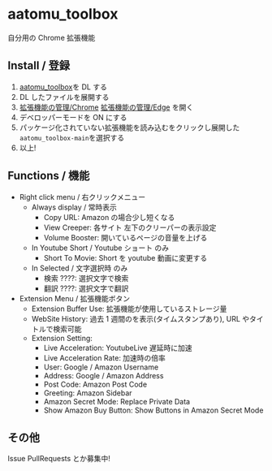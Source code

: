 # aatomu_toolbox

自分用の Chrome 拡張機能

## Install / 登録

1. [aatomu_toolbox](https://github.com/aatomu/aatomu_toolbox/archive/refs/heads/main.zip)を DL する
2. DL したファイルを展開する
3. [拡張機能の管理/Chrome](chrome://extensions/) [拡張機能の管理/Edge](edge://extensions/) を開く
4. デベロッパーモードを ON にする
5. パッケージ化されていない拡張機能を読み込むをクリックし展開した`aatomu_toolbox-main`を選択する
6. 以上!

## Functions / 機能

- Right click menu / 右クリックメニュー
  - Always display / 常時表示
    - Copy URL: Amazon の場合少し短くなる
    - View Creeper: 各サイト 左下のクリーパーの表示設定
    - Volume Booster: 開いているページの音量を上げる
  - In Youtube Short / Youtube ショート のみ
    - Short To Movie: Short を youtube 動画に変更する
  - In Selected / 文字選択時 のみ
    - 検索 ????: 選択文字で検索
    - 翻訳 ????: 選択文字で翻訳
- Extension Menu / 拡張機能ボタン
  - Extension Buffer Use: 拡張機能が使用しているストレージ量
  - WebSite History: 過去 1 週間のを表示(タイムスタンプあり), URL やタイトルで検索可能
  - Extension Setting:
    - Live Acceleration: YoutubeLive 遅延時に加速
    - Live Acceleration Rate: 加速時の倍率
    - User: Google / Amazon Username
    - Address: Google / Amazon Address
    - Post Code: Amazon Post Code
    - Greeting: Amazon Sidebar
    - Amazon Secret Mode: Replace Private Data
    - Show Amazon Buy Button: Show Buttons in Amazon Secret Mode

## その他

Issue PullRequests とか募集中!

